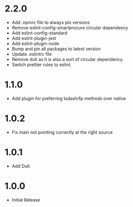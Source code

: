 # 2.2.0

* Add .npmrc file to always pin versions
* Remove eslint-config-smartprocure circular dependency
* Add eslint-config-standard
* Add eslint-plugin-jest
* Add eslint-plugin-node
* Bump and pin all packages to latest version
* Update .eslintrc file
* Remove duti as it is also a sort of circular dependency.
* Switch prettier rules to eslint.

# 1.1.0

* Add plugin for preferring lodash/fp methods over native

# 1.0.2

* Fix main not pointing correctly at the right source

# 1.0.1

* Add Duti

# 1.0.0

* Initial Release
